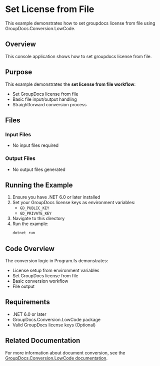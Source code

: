 ﻿# Set License from File

This example demonstrates how to set groupdocs license from file using GroupDocs.Conversion.LowCode.

## Overview

This console application shows how to set groupdocs license from file.

## Purpose

This example demonstrates the **set license from file workflow**:
- Set GroupDocs license from file
- Basic file input/output handling
- Straightforward conversion process

## Files

### Input Files
- No input files required

### Output Files
- No output files generated

## Running the Example

1. Ensure you have .NET 6.0 or later installed
2. Set your GroupDocs license keys as environment variables:
   - `GD_PUBLIC_KEY`
   - `GD_PRIVATE_KEY`
3. Navigate to this directory
4. Run the example:
   ```bash
   dotnet run
   ```

## Code Overview

The conversion logic in Program.fs demonstrates:
- License setup from environment variables
- Set GroupDocs license from file
- Basic conversion workflow
- File output

## Requirements

- .NET 6.0 or later
- GroupDocs.Conversion.LowCode package
- Valid GroupDocs license keys (Optional)

## Related Documentation

For more information about document conversion, see the [GroupDocs.Conversion.LowCode documentation](https://docs.groupdocs.net/conversion/developer-guide/).

